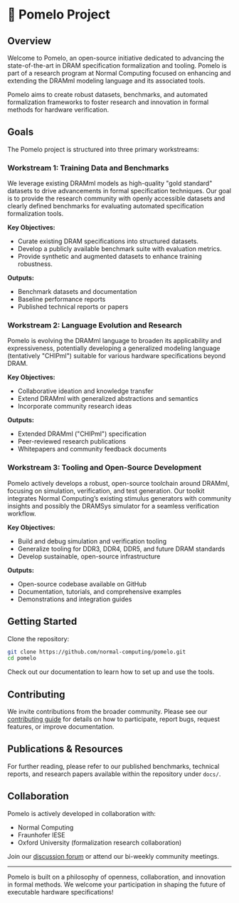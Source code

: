 # 🍈 Pomelo Project

## Overview

Welcome to Pomelo, an open-source initiative dedicated to advancing the state-of-the-art in DRAM specification formalization and tooling. Pomelo is part of a  research program at Normal Computing focused on enhancing and extending the DRAMml modeling language and its associated tools.

Pomelo aims to create robust datasets, benchmarks, and automated formalization frameworks to foster research and innovation in formal methods for hardware verification.

## Goals

The Pomelo project is structured into three primary workstreams:

### Workstream 1: Training Data and Benchmarks

We leverage existing DRAMml models as high-quality "gold standard" datasets to drive advancements in formal specification techniques. Our goal is to provide the research community with openly accessible datasets and clearly defined benchmarks for evaluating automated specification formalization tools.

**Key Objectives:**
- Curate existing DRAM specifications into structured datasets.
- Develop a publicly available benchmark suite with evaluation metrics.
- Provide synthetic and augmented datasets to enhance training robustness.

**Outputs:**
- Benchmark datasets and documentation
- Baseline performance reports
- Published technical reports or papers

### Workstream 2: Language Evolution and Research

Pomelo is evolving the DRAMml language to broaden its applicability and expressiveness, potentially developing a generalized modeling language (tentatively "CHIPml") suitable for various hardware specifications beyond DRAM.

**Key Objectives:**
- Collaborative ideation and knowledge transfer
- Extend DRAMml with generalized abstractions and semantics
- Incorporate community research ideas

**Outputs:**
- Extended DRAMml ("CHIPml") specification
- Peer-reviewed research publications
- Whitepapers and community feedback documents

### Workstream 3: Tooling and Open-Source Development

Pomelo actively develops a robust, open-source toolchain around DRAMml, focusing on simulation, verification, and test generation. Our toolkit integrates Normal Computing’s existing stimulus generators with community insights and possibly the DRAMSys simulator for a seamless verification workflow.

**Key Objectives:**
- Build and debug simulation and verification tooling
- Generalize tooling for DDR3, DDR4, DDR5, and future DRAM standards
- Develop sustainable, open-source infrastructure

**Outputs:**
- Open-source codebase available on GitHub
- Documentation, tutorials, and comprehensive examples
- Demonstrations and integration guides

## Getting Started

Clone the repository:

```bash
git clone https://github.com/normal-computing/pomelo.git
cd pomelo
```

Check out our documentation to learn how to set up and use the tools.

## Contributing

We invite contributions from the broader community. Please see our [contributing guide](CONTRIBUTING.md) for details on how to participate, report bugs, request features, or improve documentation.

## Publications & Resources

For further reading, please refer to our published benchmarks, technical reports, and research papers available within the repository under `docs/`.

## Collaboration

Pomelo is actively developed in collaboration with:
- Normal Computing
- Fraunhofer IESE
- Oxford University (formalization research collaboration)

Join our [discussion forum](https://github.com/normal-computing/pomelo/discussions) or attend our bi-weekly community meetings.

---

Pomelo is built on a philosophy of openness, collaboration, and innovation in formal methods. We welcome your participation in shaping the future of executable hardware specifications!

